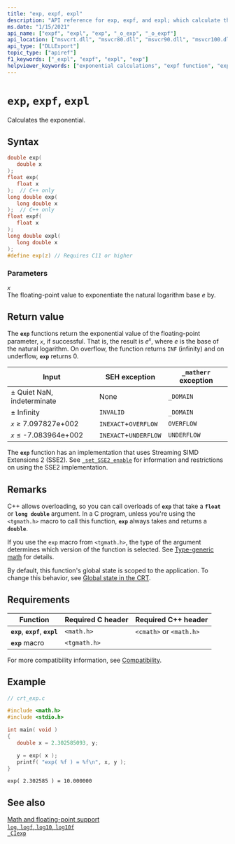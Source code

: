 ```yaml
---
title: "exp, expf, expl"
description: "API reference for exp, expf, and expl; which calculate the exponential."
ms.date: "1/15/2021"
api_name: ["expf", "expl", "exp", "_o_exp", "_o_expf"]
api_location: ["msvcrt.dll", "msvcr80.dll", "msvcr90.dll", "msvcr100.dll", "msvcr100_clr0400.dll", "msvcr110.dll", "msvcr110_clr0400.dll", "msvcr120.dll", "msvcr120_clr0400.dll", "ucrtbase.dll", "api-ms-win-crt-math-l1-1-0.dll"]
api_type: ["DLLExport"]
topic_type: ["apiref"]
f1_keywords: ["_expl", "expf", "expl", "exp"]
helpviewer_keywords: ["exponential calculations", "expf function", "expl function", "calculating exponentials", "exp function"]
---
```

# `exp`, `expf`, `expl`

Calculates the exponential.

## Syntax

```C
double exp(
   double x
);
float exp(
   float x
);  // C++ only
long double exp(
   long double x
);  // C++ only
float expf(
   float x
);
long double expl(
   long double x
);
#define exp(z) // Requires C11 or higher
```

### Parameters

*`x`*\
The floating-point value to exponentiate the natural logarithm base *e* by.

## Return value

The **`exp`** functions return the exponential value of the floating-point parameter, *`x`*, if successful. That is, the result is *e*<sup>*`x`*</sup>, where *e* is the base of the natural logarithm. On overflow, the function returns `INF` (infinity) and on underflow, **`exp`** returns 0.

| Input | SEH exception | `_matherr` exception |
|---|---|---|
| ± Quiet NaN, indeterminate | None | `_DOMAIN` |
| ± Infinity | `INVALID` | `_DOMAIN` |
| *`x`* ≥ 7.097827e+002 | `INEXACT`+`OVERFLOW` | `OVERFLOW` |
| *`x`* ≤ -7.083964e+002 | `INEXACT`+`UNDERFLOW` | `UNDERFLOW` |

The **`exp`** function has an implementation that uses Streaming SIMD Extensions 2 (SSE2). See [`_set_SSE2_enable`](set-sse2-enable.md) for information and restrictions on using the SSE2 implementation.

## Remarks

C++ allows overloading, so you can call overloads of **`exp`** that take a **`float`** or **`long double`** argument. In a C program, unless you're using the `<tgmath.h>` macro to call this function, **`exp`** always takes and returns a **`double`**.

If you use the `exp` macro from `<tgmath.h>`, the type of the argument determines which version of the function is selected. See [Type-generic math](../tgmath.md) for details.

By default, this function's global state is scoped to the application. To change this behavior, see [Global state in the CRT](../global-state.md).

## Requirements

| Function | Required C header | Required C++ header |
|---|---|---|
| **`exp`**, **`expf`**, **`expl`** | `<math.h>` | `<cmath>` or `<math.h>` |
| **`exp`** macro | `<tgmath.h>` |  |

For more compatibility information, see [Compatibility](../compatibility.md).

## Example

```C
// crt_exp.c

#include <math.h>
#include <stdio.h>

int main( void )
{
   double x = 2.302585093, y;

   y = exp( x );
   printf( "exp( %f ) = %f\n", x, y );
}
```

```Output
exp( 2.302585 ) = 10.000000
```

## See also

[Math and floating-point support](../floating-point-support.md)\
[`log`, `logf`, `log10`, `log10f`](log-logf-log10-log10f.md)\
[`_CIexp`](../ciexp.md)
